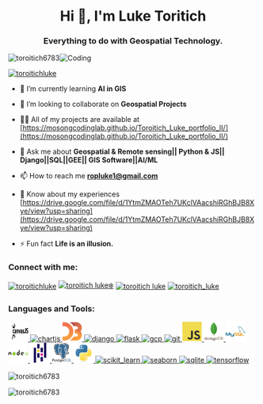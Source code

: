 <h1 align="center">Hi 👋, I'm Luke Toritich</h1>
<h3 align="center">Everything to do with Geospatial Technology.</h3>
<img align="right" alt="Coding" width="400" src="https://media.tenor.com/W9FP9ftKB3YAAAAd/earth-hug.gif">


<p align="left"> <img src="https://komarev.com/ghpvc/?username=toroitich6783&label=Profile%20views&color=0e75b6&style=flat" alt="toroitich6783" /> </p>

<p align="left"> <a href="https://twitter.com/toroitichluke" target="blank"><img src="https://img.shields.io/twitter/follow/toroitichluke?logo=twitter&style=for-the-badge" alt="toroitichluke" /></a> </p>

- 🌱 I’m currently learning **AI in GIS**

- 👯 I’m looking to collaborate on **Geospatial Projects**

- 👨‍💻 All of my projects are available at [https://mosongcodinglab.github.io/Toroitich_Luke_portfolio_II/](https://mosongcodinglab.github.io/Toroitich_Luke_portfolio_II/)

- 💬 Ask me about **Geospatial & Remote sensing|| Python & JS|| Django||SQL||GEE|| GIS Software||AI/ML**

- 📫 How to reach me **ropluke1@gmail.com**

- 📄 Know about my experiences [https://drive.google.com/file/d/1YtmZMAOTeh7UKclVAacshiRGhBJB8Xye/view?usp=sharing](https://drive.google.com/file/d/1YtmZMAOTeh7UKclVAacshiRGhBJB8Xye/view?usp=sharing)

- ⚡ Fun fact **Life is an illusion.**

<h3 align="left">Connect with me:</h3>
<p align="left">
<a href="https://twitter.com/toroitichluke" target="blank"><img align="center" src="https://raw.githubusercontent.com/rahuldkjain/github-profile-readme-generator/master/src/images/icons/Social/twitter.svg" alt="toroitichluke" height="30" width="40" /></a>
<a href="https://linkedin.com/in/toroitich luke❄️" target="blank"><img align="center" src="https://raw.githubusercontent.com/rahuldkjain/github-profile-readme-generator/master/src/images/icons/Social/linked-in-alt.svg" alt="toroitich luke❄️" height="30" width="40" /></a>
<a href="https://fb.com/toroitich luke" target="blank"><img align="center" src="https://raw.githubusercontent.com/rahuldkjain/github-profile-readme-generator/master/src/images/icons/Social/facebook.svg" alt="toroitich luke" height="30" width="40" /></a>
<a href="https://instagram.com/toroitich_luke" target="blank"><img align="center" src="https://raw.githubusercontent.com/rahuldkjain/github-profile-readme-generator/master/src/images/icons/Social/instagram.svg" alt="toroitich_luke" height="30" width="40" /></a>
</p>

<h3 align="left">Languages and Tools:</h3>
<p align="left"> <a href="https://canvasjs.com" target="_blank" rel="noreferrer"> <img src="https://raw.githubusercontent.com/Hardik0307/Hardik0307/master/assets/canvasjs-charts.svg" alt="canvasjs" width="40" height="40"/> </a> <a href="https://www.chartjs.org" target="_blank" rel="noreferrer"> <img src="https://www.chartjs.org/media/logo-title.svg" alt="chartjs" width="40" height="40"/> </a> <a href="https://d3js.org/" target="_blank" rel="noreferrer"> <img src="https://raw.githubusercontent.com/devicons/devicon/master/icons/d3js/d3js-original.svg" alt="d3js" width="40" height="40"/> </a> <a href="https://www.djangoproject.com/" target="_blank" rel="noreferrer"> <img src="https://cdn.worldvectorlogo.com/logos/django.svg" alt="django" width="40" height="40"/> </a> <a href="https://flask.palletsprojects.com/" target="_blank" rel="noreferrer"> <img src="https://www.vectorlogo.zone/logos/pocoo_flask/pocoo_flask-icon.svg" alt="flask" width="40" height="40"/> </a> <a href="https://cloud.google.com" target="_blank" rel="noreferrer"> <img src="https://www.vectorlogo.zone/logos/google_cloud/google_cloud-icon.svg" alt="gcp" width="40" height="40"/> </a> <a href="https://git-scm.com/" target="_blank" rel="noreferrer"> <img src="https://www.vectorlogo.zone/logos/git-scm/git-scm-icon.svg" alt="git" width="40" height="40"/> </a> <a href="https://developer.mozilla.org/en-US/docs/Web/JavaScript" target="_blank" rel="noreferrer"> <img src="https://raw.githubusercontent.com/devicons/devicon/master/icons/javascript/javascript-original.svg" alt="javascript" width="40" height="40"/> </a> <a href="https://www.mongodb.com/" target="_blank" rel="noreferrer"> <img src="https://raw.githubusercontent.com/devicons/devicon/master/icons/mongodb/mongodb-original-wordmark.svg" alt="mongodb" width="40" height="40"/> </a> <a href="https://www.mysql.com/" target="_blank" rel="noreferrer"> <img src="https://raw.githubusercontent.com/devicons/devicon/master/icons/mysql/mysql-original-wordmark.svg" alt="mysql" width="40" height="40"/> </a> <a href="https://nodejs.org" target="_blank" rel="noreferrer"> <img src="https://raw.githubusercontent.com/devicons/devicon/master/icons/nodejs/nodejs-original-wordmark.svg" alt="nodejs" width="40" height="40"/> </a> <a href="https://pandas.pydata.org/" target="_blank" rel="noreferrer"> <img src="https://raw.githubusercontent.com/devicons/devicon/2ae2a900d2f041da66e950e4d48052658d850630/icons/pandas/pandas-original.svg" alt="pandas" width="40" height="40"/> </a> <a href="https://www.postgresql.org" target="_blank" rel="noreferrer"> <img src="https://raw.githubusercontent.com/devicons/devicon/master/icons/postgresql/postgresql-original-wordmark.svg" alt="postgresql" width="40" height="40"/> </a> <a href="https://www.python.org" target="_blank" rel="noreferrer"> <img src="https://raw.githubusercontent.com/devicons/devicon/master/icons/python/python-original.svg" alt="python" width="40" height="40"/> </a> <a href="https://scikit-learn.org/" target="_blank" rel="noreferrer"> <img src="https://upload.wikimedia.org/wikipedia/commons/0/05/Scikit_learn_logo_small.svg" alt="scikit_learn" width="40" height="40"/> </a> <a href="https://seaborn.pydata.org/" target="_blank" rel="noreferrer"> <img src="https://seaborn.pydata.org/_images/logo-mark-lightbg.svg" alt="seaborn" width="40" height="40"/> </a> <a href="https://www.sqlite.org/" target="_blank" rel="noreferrer"> <img src="https://www.vectorlogo.zone/logos/sqlite/sqlite-icon.svg" alt="sqlite" width="40" height="40"/> </a> <a href="https://www.tensorflow.org" target="_blank" rel="noreferrer"> <img src="https://www.vectorlogo.zone/logos/tensorflow/tensorflow-icon.svg" alt="tensorflow" width="40" height="40"/> </a> </p>

<p><img align="center" src="https://github-readme-stats.vercel.app/api/top-langs?username=toroitich6783&show_icons=true&locale=en&layout=compact" alt="toroitich6783" /></p>

<p><img align="center" src="https://github-readme-streak-stats.herokuapp.com/?user=toroitich6783&" alt="toroitich6783" /></p>
